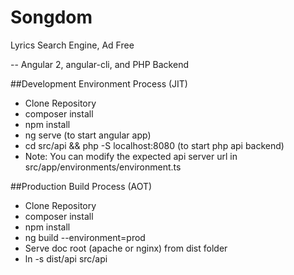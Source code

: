 # Songdom

Lyrics Search Engine, Ad Free

-- Angular 2, angular-cli, and PHP Backend

##Development Environment Process (JIT)

- Clone Repository
- composer install
- npm install
- ng serve (to start angular app)
- cd src/api && php -S localhost:8080 (to start php api backend)
- Note: You can modify the expected api server url in src/app/environments/environment.ts

##Production Build Process (AOT)

- Clone Repository
- composer install
- npm install
- ng build --environment=prod
- Serve doc root (apache or nginx) from dist folder
- ln -s dist/api src/api
